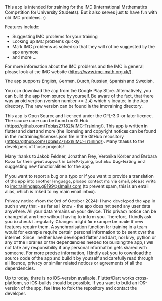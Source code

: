 This app is intended for training for the IMC (International Mathematics Competition for University Students). But it also serves just to have fun with old IMC problems. :)

Features include:
- Suggesting IMC problems for your training
- Looking up IMC problems quickly
- Mark IMC problems as solved so that they will not be suggested by the app anymore
- and more ...

For more information about the IMC problems and the IMC in general, please look at the IMC website (https://www.imc-math.org.uk/).

The app supports English, German, Dutch, Russian, Spanish and Swedish.

You can download the app from the Google Play Store. Alternatively, you can build the app from source by yourself. Be aware of the fact, that there was an old version (version number <= 2.4) which is located in the App directory. The new version can be found in the imctraining directory.

This app is Open Source and licenced under the GPL-3.0-or-later licence. The source code can be found on GitHub (https://github.com/Tobias271828/IMC-Training/). This app is written in flutter and dart and more (the licensing and copyright notices can be found in the imctraining/licenses.json file in the GitHub repository (https://github.com/Tobias271828/IMC-Training/). Many thanks to the developers of those projects!

Many thanks to Jakob Feldner, Jonathan Frey, Veronika Körber and Barbara Roos for their great support in LaTeX-typing, but also Bug-testing and suggesting new functionalities for the app!

If you want to report a bug or a typo or if you want to provide a translation of the app into another language, please contact me via email, please write to imctrainingapp.g8199@slmails.com (to prevent spam, this is an email alias, which is linked to my main email inbox).

Privacy notice (from the 9rd of October 2024): I have developed the app in such a way that - as far as I know - the app does not send any user data anywhere. All your data remains on your device. This privacy notice can be changed at any time without having to inform you. Therefore, I kindly ask you to check it regularly. Changes might for example be made if new features require them. A synchronisation function for training in a team would for example require certain personal information to be sent over the internet. Since I neither have developed flutter and dart, nor kivy, python or any of the libraries or the dependencies needed for building the app, I will not take any responsibility if any personal information gets shared with someone. For more precise information, I kindly ask you to download the source code of the app and build it by yourself and carefully read through all licence, privacy or similar related notices or agreements of all the dependencies.


Up to today, there is no iOS-version available. Flutter/Dart works cross-platform, so iOS-builds should be possible. If you want to build an iOS-version of the app, feel free to fork the repository and contact the developer.
